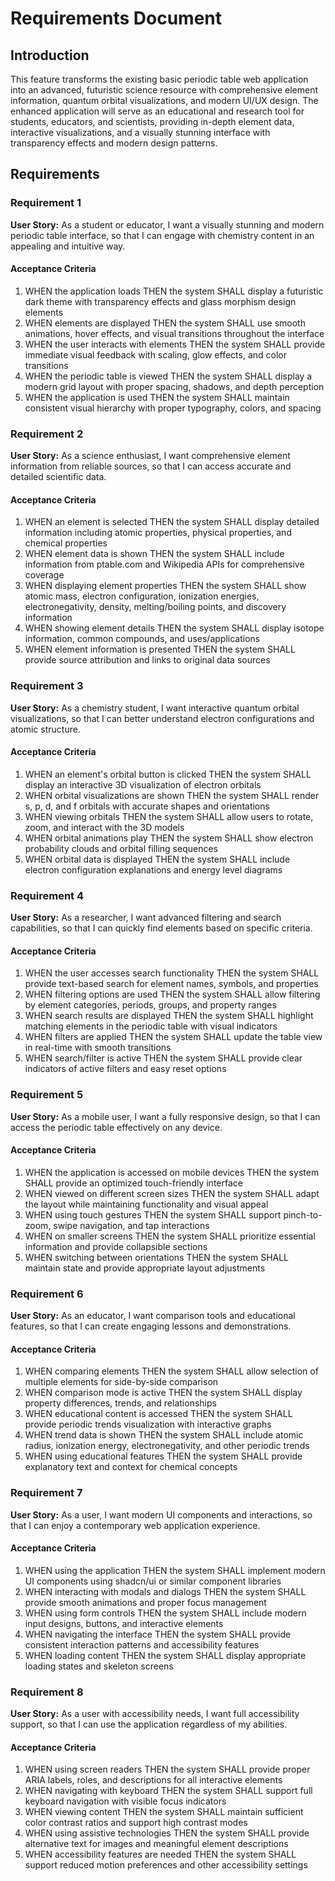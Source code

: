 # Requirements Document

## Introduction

This feature transforms the existing basic periodic table web application into an advanced, futuristic science resource with comprehensive element information, quantum orbital visualizations, and modern UI/UX design. The enhanced application will serve as an educational and research tool for students, educators, and scientists, providing in-depth element data, interactive visualizations, and a visually stunning interface with transparency effects and modern design patterns.

## Requirements

### Requirement 1

**User Story:** As a student or educator, I want a visually stunning and modern periodic table interface, so that I can engage with chemistry content in an appealing and intuitive way.

#### Acceptance Criteria

1. WHEN the application loads THEN the system SHALL display a futuristic dark theme with transparency effects and glass morphism design elements
2. WHEN elements are displayed THEN the system SHALL use smooth animations, hover effects, and visual transitions throughout the interface
3. WHEN the user interacts with elements THEN the system SHALL provide immediate visual feedback with scaling, glow effects, and color transitions
4. WHEN the periodic table is viewed THEN the system SHALL display a modern grid layout with proper spacing, shadows, and depth perception
5. WHEN the application is used THEN the system SHALL maintain consistent visual hierarchy with proper typography, colors, and spacing

### Requirement 2

**User Story:** As a science enthusiast, I want comprehensive element information from reliable sources, so that I can access accurate and detailed scientific data.

#### Acceptance Criteria

1. WHEN an element is selected THEN the system SHALL display detailed information including atomic properties, physical properties, and chemical properties
2. WHEN element data is shown THEN the system SHALL include information from ptable.com and Wikipedia APIs for comprehensive coverage
3. WHEN displaying element properties THEN the system SHALL show atomic mass, electron configuration, ionization energies, electronegativity, density, melting/boiling points, and discovery information
4. WHEN showing element details THEN the system SHALL display isotope information, common compounds, and uses/applications
5. WHEN element information is presented THEN the system SHALL provide source attribution and links to original data sources

### Requirement 3

**User Story:** As a chemistry student, I want interactive quantum orbital visualizations, so that I can better understand electron configurations and atomic structure.

#### Acceptance Criteria

1. WHEN an element's orbital button is clicked THEN the system SHALL display an interactive 3D visualization of electron orbitals
2. WHEN orbital visualizations are shown THEN the system SHALL render s, p, d, and f orbitals with accurate shapes and orientations
3. WHEN viewing orbitals THEN the system SHALL allow users to rotate, zoom, and interact with the 3D models
4. WHEN orbital animations play THEN the system SHALL show electron probability clouds and orbital filling sequences
5. WHEN orbital data is displayed THEN the system SHALL include electron configuration explanations and energy level diagrams

### Requirement 4

**User Story:** As a researcher, I want advanced filtering and search capabilities, so that I can quickly find elements based on specific criteria.

#### Acceptance Criteria

1. WHEN the user accesses search functionality THEN the system SHALL provide text-based search for element names, symbols, and properties
2. WHEN filtering options are used THEN the system SHALL allow filtering by element categories, periods, groups, and property ranges
3. WHEN search results are displayed THEN the system SHALL highlight matching elements in the periodic table with visual indicators
4. WHEN filters are applied THEN the system SHALL update the table view in real-time with smooth transitions
5. WHEN search/filter is active THEN the system SHALL provide clear indicators of active filters and easy reset options

### Requirement 5

**User Story:** As a mobile user, I want a fully responsive design, so that I can access the periodic table effectively on any device.

#### Acceptance Criteria

1. WHEN the application is accessed on mobile devices THEN the system SHALL provide an optimized touch-friendly interface
2. WHEN viewed on different screen sizes THEN the system SHALL adapt the layout while maintaining functionality and visual appeal
3. WHEN using touch gestures THEN the system SHALL support pinch-to-zoom, swipe navigation, and tap interactions
4. WHEN on smaller screens THEN the system SHALL prioritize essential information and provide collapsible sections
5. WHEN switching between orientations THEN the system SHALL maintain state and provide appropriate layout adjustments

### Requirement 6

**User Story:** As an educator, I want comparison tools and educational features, so that I can create engaging lessons and demonstrations.

#### Acceptance Criteria

1. WHEN comparing elements THEN the system SHALL allow selection of multiple elements for side-by-side comparison
2. WHEN comparison mode is active THEN the system SHALL display property differences, trends, and relationships
3. WHEN educational content is accessed THEN the system SHALL provide periodic trends visualization with interactive graphs
4. WHEN trend data is shown THEN the system SHALL include atomic radius, ionization energy, electronegativity, and other periodic trends
5. WHEN using educational features THEN the system SHALL provide explanatory text and context for chemical concepts

### Requirement 7

**User Story:** As a user, I want modern UI components and interactions, so that I can enjoy a contemporary web application experience.

#### Acceptance Criteria

1. WHEN using the application THEN the system SHALL implement modern UI components using shadcn/ui or similar component libraries
2. WHEN interacting with modals and dialogs THEN the system SHALL provide smooth animations and proper focus management
3. WHEN using form controls THEN the system SHALL include modern input designs, buttons, and interactive elements
4. WHEN navigating the interface THEN the system SHALL provide consistent interaction patterns and accessibility features
5. WHEN loading content THEN the system SHALL display appropriate loading states and skeleton screens

### Requirement 8

**User Story:** As a user with accessibility needs, I want full accessibility support, so that I can use the application regardless of my abilities.

#### Acceptance Criteria

1. WHEN using screen readers THEN the system SHALL provide proper ARIA labels, roles, and descriptions for all interactive elements
2. WHEN navigating with keyboard THEN the system SHALL support full keyboard navigation with visible focus indicators
3. WHEN viewing content THEN the system SHALL maintain sufficient color contrast ratios and support high contrast modes
4. WHEN using assistive technologies THEN the system SHALL provide alternative text for images and meaningful element descriptions
5. WHEN accessibility features are needed THEN the system SHALL support reduced motion preferences and other accessibility settings